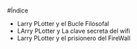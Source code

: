 #Índice

* Larry PLotter y el Bucle Filosofal
* LArry PLotter y La clave secreta del wifi
* Larry PLotter y el prisionero del FireWall
